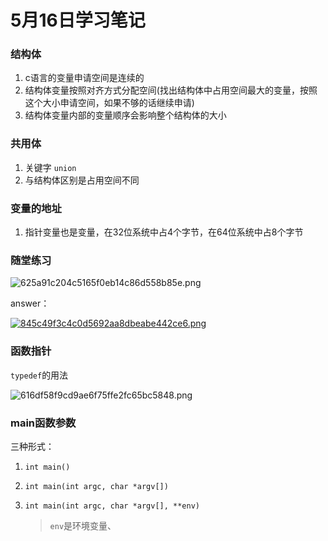 # 5月16日学习笔记

### 结构体

1. c语言的变量申请空间是连续的
2. 结构体变量按照对齐方式分配空间(找出结构体中占用空间最大的变量，按照这个大小申请空间，如果不够的话继续申请)
3. 结构体变量内部的变量顺序会影响整个结构体的大小

### 共用体

1. 关键字 `union`
2. 与结构体区别是占用空间不同

### 变量的地址

1. 指针变量也是变量，在32位系统中占4个字节，在64位系统中占8个字节

### 随堂练习

![625a91c204c5165f0eb14c86d558b85e.png](http://39.105.82.248/images/2019/05/16/625a91c204c5165f0eb14c86d558b85e.png)

answer：

[![845c49f3c4c0d5692aa8dbeabe442ce6.png](http://39.105.82.248/images/2019/05/16/845c49f3c4c0d5692aa8dbeabe442ce6.png)](http://39.105.82.248/image/hak)

### 函数指针

`typedef`的用法

![616df58f9cd9ae6f75ffe2fc65bc5848.png](http://39.105.82.248/images/2019/05/16/616df58f9cd9ae6f75ffe2fc65bc5848.png)

### main函数参数

三种形式：

1. `int main()`

2. `int main(int argc, char *argv[])`

3. `int main(int argc, char *argv[], **env)`

   > `env`是环境变量、